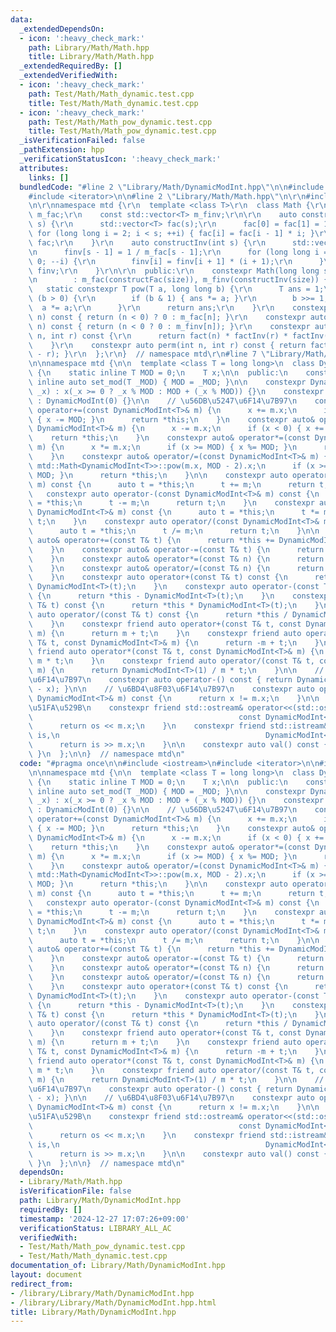 ```yaml
---
data:
  _extendedDependsOn:
  - icon: ':heavy_check_mark:'
    path: Library/Math/Math.hpp
    title: Library/Math/Math.hpp
  _extendedRequiredBy: []
  _extendedVerifiedWith:
  - icon: ':heavy_check_mark:'
    path: Test/Math/Math_dynamic.test.cpp
    title: Test/Math/Math_dynamic.test.cpp
  - icon: ':heavy_check_mark:'
    path: Test/Math/Math_pow_dynamic.test.cpp
    title: Test/Math/Math_pow_dynamic.test.cpp
  _isVerificationFailed: false
  _pathExtension: hpp
  _verificationStatusIcon: ':heavy_check_mark:'
  attributes:
    links: []
  bundledCode: "#line 2 \"Library/Math/DynamicModInt.hpp\"\n\n#include <iostream>\n\
    #include <iterator>\n\n#line 2 \"Library/Math/Math.hpp\"\n\r\n#include <vector>\r\
    \n\r\nnamespace mtd {\r\n  template <class T>\r\n  class Math {\r\n    const std::vector<T>\
    \ m_fac;\r\n    const std::vector<T> m_finv;\r\n\r\n    auto constructFac(int\
    \ s) {\r\n      std::vector<T> fac(s);\r\n      fac[0] = fac[1] = 1;\r\n     \
    \ for (long long i = 2; i < s; ++i) { fac[i] = fac[i - 1] * i; }\r\n      return\
    \ fac;\r\n    }\r\n    auto constructInv(int s) {\r\n      std::vector<T> finv(s);\r\
    \n      finv[s - 1] = 1 / m_fac[s - 1];\r\n      for (long long i = s - 2; i >=\
    \ 0; --i) {\r\n        finv[i] = finv[i + 1] * (i + 1);\r\n      }\r\n      return\
    \ finv;\r\n    }\r\n\r\n  public:\r\n    constexpr Math(long long size = 3 * 1e6)\r\
    \n        : m_fac(constructFac(size)), m_finv(constructInv(size)) {}\r\n\r\n \
    \   static constexpr T pow(T a, long long b) {\r\n      T ans = 1;\r\n      while\
    \ (b > 0) {\r\n        if (b & 1) { ans *= a; }\r\n        b >>= 1;\r\n      \
    \  a *= a;\r\n      }\r\n      return ans;\r\n    }\r\n    constexpr auto fact(int\
    \ n) const { return (n < 0) ? 0 : m_fac[n]; }\r\n    constexpr auto factInv(int\
    \ n) const { return (n < 0 ? 0 : m_finv[n]); }\r\n    constexpr auto comb(int\
    \ n, int r) const {\r\n      return fact(n) * factInv(r) * factInv(n - r);\r\n\
    \    }\r\n    constexpr auto perm(int n, int r) const { return fact(n) * factInv(n\
    \ - r); }\r\n  };\r\n}  // namespace mtd\r\n#line 7 \"Library/Math/DynamicModInt.hpp\"\
    \n\nnamespace mtd {\n\n  template <class T = long long>\n  class DynamicModInt\
    \ {\n    static inline T MOD = 0;\n    T x;\n\n  public:\n    constexpr static\
    \ inline auto set_mod(T _MOD) { MOD = _MOD; }\n\n    constexpr DynamicModInt(T\
    \ _x) : x(_x >= 0 ? _x % MOD : MOD + (_x % MOD)) {}\n    constexpr DynamicModInt()\
    \ : DynamicModInt(0) {}\n\n    // \u56DB\u5247\u6F14\u7B97\n    constexpr auto&\
    \ operator+=(const DynamicModInt<T>& m) {\n      x += m.x;\n      if (x >= MOD)\
    \ { x -= MOD; }\n      return *this;\n    }\n    constexpr auto& operator-=(const\
    \ DynamicModInt<T>& m) {\n      x -= m.x;\n      if (x < 0) { x += MOD; }\n  \
    \    return *this;\n    }\n    constexpr auto& operator*=(const DynamicModInt<T>&\
    \ m) {\n      x *= m.x;\n      if (x >= MOD) { x %= MOD; }\n      return *this;\n\
    \    }\n    constexpr auto& operator/=(const DynamicModInt<T>& m) {\n      x *=\
    \ mtd::Math<DynamicModInt<T>>::pow(m.x, MOD - 2).x;\n      if (x >= MOD) { x %=\
    \ MOD; }\n      return *this;\n    }\n\n    constexpr auto operator+(const DynamicModInt<T>&\
    \ m) const {\n      auto t = *this;\n      t += m;\n      return t;\n    }\n \
    \   constexpr auto operator-(const DynamicModInt<T>& m) const {\n      auto t\
    \ = *this;\n      t -= m;\n      return t;\n    }\n    constexpr auto operator*(const\
    \ DynamicModInt<T>& m) const {\n      auto t = *this;\n      t *= m;\n      return\
    \ t;\n    }\n    constexpr auto operator/(const DynamicModInt<T>& m) const {\n\
    \      auto t = *this;\n      t /= m;\n      return t;\n    }\n\n    constexpr\
    \ auto& operator+=(const T& t) {\n      return *this += DynamicModInt<T>(t);\n\
    \    }\n    constexpr auto& operator-=(const T& t) {\n      return *this -= DynamicModInt<T>(t);\n\
    \    }\n    constexpr auto& operator*=(const T& n) {\n      return *this *= DynamicModInt<T>(n);\n\
    \    }\n    constexpr auto& operator/=(const T& n) {\n      return *this /= DynamicModInt<T>(n);\n\
    \    }\n    constexpr auto operator+(const T& t) const {\n      return *this +\
    \ DynamicModInt<T>(t);\n    }\n    constexpr auto operator-(const T& t) const\
    \ {\n      return *this - DynamicModInt<T>(t);\n    }\n    constexpr auto operator*(const\
    \ T& t) const {\n      return *this * DynamicModInt<T>(t);\n    }\n    constexpr\
    \ auto operator/(const T& t) const {\n      return *this / DynamicModInt<T>(t);\n\
    \    }\n    constexpr friend auto operator+(const T& t, const DynamicModInt<T>&\
    \ m) {\n      return m + t;\n    }\n    constexpr friend auto operator-(const\
    \ T& t, const DynamicModInt<T>& m) {\n      return -m + t;\n    }\n    constexpr\
    \ friend auto operator*(const T& t, const DynamicModInt<T>& m) {\n      return\
    \ m * t;\n    }\n    constexpr friend auto operator/(const T& t, const DynamicModInt<T>&\
    \ m) {\n      return DynamicModInt<T>(1) / m * t;\n    }\n\n    // \u5358\u9805\
    \u6F14\u7B97\n    constexpr auto operator-() const { return DynamicModInt<T>(0\
    \ - x); }\n\n    // \u6BD4\u8F03\u6F14\u7B97\n    constexpr auto operator!=(const\
    \ DynamicModInt<T>& m) const {\n      return x != m.x;\n    }\n\n    // \u5165\
    \u51FA\u529B\n    constexpr friend std::ostream& operator<<(std::ostream& os,\n\
    \                                              const DynamicModInt<T>& m) {\n\
    \      return os << m.x;\n    }\n    constexpr friend std::istream& operator>>(std::istream&\
    \ is,\n                                              DynamicModInt<T>& m) {\n\
    \      return is >> m.x;\n    }\n\n    constexpr auto val() const { return x;\
    \ }\n  };\n\n}  // namespace mtd\n"
  code: "#pragma once\n\n#include <iostream>\n#include <iterator>\n\n#include \"./Math.hpp\"\
    \n\nnamespace mtd {\n\n  template <class T = long long>\n  class DynamicModInt\
    \ {\n    static inline T MOD = 0;\n    T x;\n\n  public:\n    constexpr static\
    \ inline auto set_mod(T _MOD) { MOD = _MOD; }\n\n    constexpr DynamicModInt(T\
    \ _x) : x(_x >= 0 ? _x % MOD : MOD + (_x % MOD)) {}\n    constexpr DynamicModInt()\
    \ : DynamicModInt(0) {}\n\n    // \u56DB\u5247\u6F14\u7B97\n    constexpr auto&\
    \ operator+=(const DynamicModInt<T>& m) {\n      x += m.x;\n      if (x >= MOD)\
    \ { x -= MOD; }\n      return *this;\n    }\n    constexpr auto& operator-=(const\
    \ DynamicModInt<T>& m) {\n      x -= m.x;\n      if (x < 0) { x += MOD; }\n  \
    \    return *this;\n    }\n    constexpr auto& operator*=(const DynamicModInt<T>&\
    \ m) {\n      x *= m.x;\n      if (x >= MOD) { x %= MOD; }\n      return *this;\n\
    \    }\n    constexpr auto& operator/=(const DynamicModInt<T>& m) {\n      x *=\
    \ mtd::Math<DynamicModInt<T>>::pow(m.x, MOD - 2).x;\n      if (x >= MOD) { x %=\
    \ MOD; }\n      return *this;\n    }\n\n    constexpr auto operator+(const DynamicModInt<T>&\
    \ m) const {\n      auto t = *this;\n      t += m;\n      return t;\n    }\n \
    \   constexpr auto operator-(const DynamicModInt<T>& m) const {\n      auto t\
    \ = *this;\n      t -= m;\n      return t;\n    }\n    constexpr auto operator*(const\
    \ DynamicModInt<T>& m) const {\n      auto t = *this;\n      t *= m;\n      return\
    \ t;\n    }\n    constexpr auto operator/(const DynamicModInt<T>& m) const {\n\
    \      auto t = *this;\n      t /= m;\n      return t;\n    }\n\n    constexpr\
    \ auto& operator+=(const T& t) {\n      return *this += DynamicModInt<T>(t);\n\
    \    }\n    constexpr auto& operator-=(const T& t) {\n      return *this -= DynamicModInt<T>(t);\n\
    \    }\n    constexpr auto& operator*=(const T& n) {\n      return *this *= DynamicModInt<T>(n);\n\
    \    }\n    constexpr auto& operator/=(const T& n) {\n      return *this /= DynamicModInt<T>(n);\n\
    \    }\n    constexpr auto operator+(const T& t) const {\n      return *this +\
    \ DynamicModInt<T>(t);\n    }\n    constexpr auto operator-(const T& t) const\
    \ {\n      return *this - DynamicModInt<T>(t);\n    }\n    constexpr auto operator*(const\
    \ T& t) const {\n      return *this * DynamicModInt<T>(t);\n    }\n    constexpr\
    \ auto operator/(const T& t) const {\n      return *this / DynamicModInt<T>(t);\n\
    \    }\n    constexpr friend auto operator+(const T& t, const DynamicModInt<T>&\
    \ m) {\n      return m + t;\n    }\n    constexpr friend auto operator-(const\
    \ T& t, const DynamicModInt<T>& m) {\n      return -m + t;\n    }\n    constexpr\
    \ friend auto operator*(const T& t, const DynamicModInt<T>& m) {\n      return\
    \ m * t;\n    }\n    constexpr friend auto operator/(const T& t, const DynamicModInt<T>&\
    \ m) {\n      return DynamicModInt<T>(1) / m * t;\n    }\n\n    // \u5358\u9805\
    \u6F14\u7B97\n    constexpr auto operator-() const { return DynamicModInt<T>(0\
    \ - x); }\n\n    // \u6BD4\u8F03\u6F14\u7B97\n    constexpr auto operator!=(const\
    \ DynamicModInt<T>& m) const {\n      return x != m.x;\n    }\n\n    // \u5165\
    \u51FA\u529B\n    constexpr friend std::ostream& operator<<(std::ostream& os,\n\
    \                                              const DynamicModInt<T>& m) {\n\
    \      return os << m.x;\n    }\n    constexpr friend std::istream& operator>>(std::istream&\
    \ is,\n                                              DynamicModInt<T>& m) {\n\
    \      return is >> m.x;\n    }\n\n    constexpr auto val() const { return x;\
    \ }\n  };\n\n}  // namespace mtd\n"
  dependsOn:
  - Library/Math/Math.hpp
  isVerificationFile: false
  path: Library/Math/DynamicModInt.hpp
  requiredBy: []
  timestamp: '2024-12-27 17:07:26+09:00'
  verificationStatus: LIBRARY_ALL_AC
  verifiedWith:
  - Test/Math/Math_pow_dynamic.test.cpp
  - Test/Math/Math_dynamic.test.cpp
documentation_of: Library/Math/DynamicModInt.hpp
layout: document
redirect_from:
- /library/Library/Math/DynamicModInt.hpp
- /library/Library/Math/DynamicModInt.hpp.html
title: Library/Math/DynamicModInt.hpp
---
```

